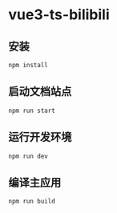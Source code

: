 # vue3-ts-bilibili

## 安装
```
npm install
```

## 启动文档站点
```
npm run start
```

## 运行开发环境
```
npm run dev
```

## 编译主应用
```
npm run build
```
